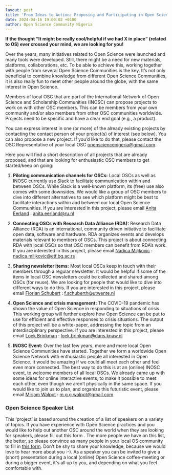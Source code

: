 ```yaml
---
layout: post
title: 'From Ideas to Action: Proposing and Participating in Open Science Projects'
date: 2024-04-16 19:00:02 +0100
author: Open Science Community Nigeria
---
```


**If the thought “It might be really cool/helpful if we had X in place" (related to OS) ever crossed your mind, we are looking for you!**

Over the years, many initiatives related to Open Science were launched and many tools were developed. Still, there might be a need for new materials, platforms, collaborations, etc. To be able to achieve this, working together with people from several Open Science Communities is the key. It’s not only beneficial to combine knowledge from different Open Science Communities, it is also really fun to meet other people around the globe, with the same interest in Open Science.

Members of local OSC that are part of the International Network of Open Science and Scholarship Communities (INOSC) can propose projects to work on with other OSC members. This can be members from your own community and/or also members from other OSC communities worldwide. Projects need to be specific and have a clear end goal (e.g., a product).

You can express interest in one (or more) of the already existing projects by contacting the contact person of your project(s) of interest (see below). You can also propose a new project. If you’d like to do that, please contact the OSC Representative of your local OSC [opensciencenigeria@gmail.com](mailto:opensciencenigeria@gmail.com).

Here you will find a short description of all projects that are already proposed, and that are looking for enthusiastic OSC members to get started/keep on going:

1. **Piloting communication channels for OSCs:**
   Local OSCs as well as INOSC currently use Slack to facilitate communication within and between OSCs. While Slack is a well-known platform, its (free) use also comes with some downsides. We would like a group of OSC members to dive into different alternatives to see which platform might be best to facilitate interactions within and between our local Open Science Communities. If you are interested in this project, please email [Anita Eerland](https://www.ru.nl/en/people/eerland-a) : [anita.eerland@ru.nl](mailto:anita.eerland@ru.nl)

1. **Connecting OSCs with Research Data Alliance (RDA):**
   Research Data Alliance (RDA) is an international, community driven initiative to facilitate open data, software and hardware. RDA organizes events and develops materials relevant to members of OSCs. This project is about connecting RDA with local OSCs so that OSC members can benefit from RDA’s work. If you are interested in this project, please email [Nadica Miljkovic](https://www.etf.bg.ac.rs/en/faculty/staff/nadica-miljkovic-4323) : [nadica.miljkovic@etf.bg.ac.rs](mailto:nadica.miljkovic@etf.bg.ac.rs)

1. **Sharing newsletter items:**
   Most local OSCs keep in touch with their members through a regular newsletter. It would be helpful if some of the items in local OSC newsletters could be collected and shared among OSCs (for reuse). We are looking for people that would like to dive into different ways to do this. If you are interested in this project, please email [Florian Schubert](https://people.utwente.nl/f.schuberth) : [f.schuberth@utwente.nl](mailto:f.schuberth@utwente.nl)

1. **Open Science and crisis management:**
   The COVID-19 pandemic has shown the value of Open Science in responding to situations of crisis. This working group will further explore how Open Science can be put to use for efficient and effective responses to crisis situations. The output of this project will be a white-paper, addressing the topic from an interdisciplinary perspective. If you are interested in this project, please email [Loek Brinkman](https://loekbrinkman.com/) : [loek.brinkman@dans.knaw.nl](mailto:loek.brinkman@dans.knaw.nl)

1. **INOSC Event:**
   Over the last few years, more and more local Open Science Communities have started. Together we form a worldwide Open Science Network with enthusiastic people all interested in Open Science. It would be amazing if we could all meet each other and feel even more connected. The best way to do this is at an (online) INOSC event, to welcome members of all local OSCs. We already came up with some ideas for online interactive events, to make it possible to meet each other, even though we aren’t physically in the same space. If you would like to join us to plan, and organize this futuristic event, please email [Mirjam Walpot](https://www.linkedin.com/in/mirjamwalpot/?originalSubdomain=nl) : [m.g.g.walpot@gmail.com](mailto:m.g.g.walpot@gmail.com)

### Open Science Speaker List

This ‘project’ is based around the creation of a list of speakers on a variety of topics. If you have experience with Open Science practices and you would like to help out another OSC around the world when they are looking for speakers, please fill out this form . The more people we have on this list, the better, so please convince as many people in your local OS community to fill in [this form](https://forms.gle/kSfeCqKpbbdc2CG56). Don't be shy to share your knowledge, because we would love to hear more about you :-). As a speaker you can be invited to give a (short) presentation during a local (online) Open Science coffee-meeting or during a bigger event, it's all up to you, and depending on what you feel comfortable with.
